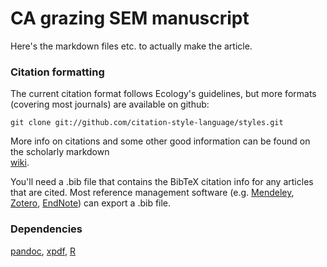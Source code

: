 CA grazing SEM manuscript
===========================================

Here's the markdown files etc. to actually make the article. 

### Citation formatting
The current citation format follows Ecology's guidelines, but more formats
(covering most journals) are available on github:

```
git clone git://github.com/citation-style-language/styles.git
```

More info on citations and some other good information can be found on 
the scholarly markdown  
[wiki](https://github.com/scholmd/scholmd/wiki/citations).

You'll need a .bib file that contains the BibTeX citation info for any 
articles that are cited. Most reference management software 
(e.g. [Mendeley](http://www.mendeley.com/), [Zotero](http://www.mendeley.com/), 
[EndNote](http://endnote.com/)) can export a .bib file.

### Dependencies
[pandoc](http://johnmacfarlane.net/pandoc/installing.html), [xpdf](http://www.foolabs.com/xpdf/), [R](http://www.r-project.org/)
